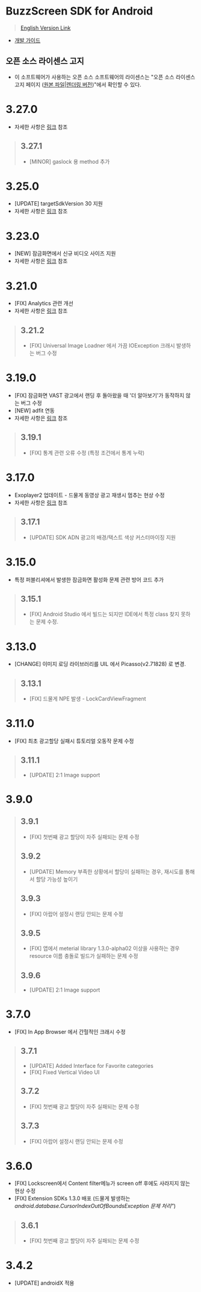 
# BuzzScreen SDK for Android
> [English Version Link](README_EN.md)
- [개발 가이드](https://buzzvil.atlassian.net/wiki/spaces/BDG/pages/384860182/BuzzScreen+SDK) 

## 오픈 소스 라이센스 고지
- 이 소프트웨어가 사용하는 오픈 소스 소프트웨어의 라이센스는 "오픈 소스 라이센스 고지 페이지 ([원본 파일](docs/3rd_party_licenses.html)|[렌더링 버전](https://htmlpreview.github.io/?https://github.com/Buzzvil/buzzscreen-sdk-publisher/blob/master/docs/3rd_party_licenses.html))"에서 확인할 수 있다.

# 3.27.0
* 자세한 사항은 [링크](https://buzzvil.atlassian.net/wiki/spaces/BDG/pages/2014478375/BuzzAd+2.21.x+BuzzScreen+3.24.x) 참조
> ## 3.27.1
> * [MINOR] gaslock 용 method 추가

# 3.25.0
* [UPDATE] targetSdkVersion 30 지원
* 자세한 사항은 [링크](https://buzzvil.atlassian.net/wiki/spaces/BDG/pages/2014478375/BuzzAd+2.21.x+BuzzScreen+3.24.x) 참조

# 3.23.0
* [NEW] 잠금화면에서 신규 비디오 사이즈 지원
* 자세한 사항은 [링크](https://buzzvil.atlassian.net/wiki/spaces/BDG/pages/1752629414/BuzzAd+2.19.x+BuzzScreen+3.23.x) 참조

# 3.21.0
* [FIX] Analytics 관련 개선
* 자세한 사항은 [링크](https://buzzvil.atlassian.net/wiki/spaces/BDG/pages/1739850216/BuzzAd+2.17.x+BuzzScreen+3.21.x) 참조
> ## 3.21.2
> * [FIX] Universal Image Loadner 에서 가끔 IOException 크래시 발생하는 버그 수정

# 3.19.0
* [FIX] 잠금화면 VAST 광고에서 랜딩 후 돌아왔을 때 '더 알아보기'가 동작하지 않는 버그 수정
* [NEW] adfit 연동
* 자세한 사항은 [링크](https://buzzvil.atlassian.net/wiki/spaces/BDG/pages/1577680970/BuzzAd+2.15.x+BuzzScreen+3.19.x+2021+2) 참조
> ## 3.19.1
> * [FIX] 통계 관련 오류 수정 (특정 조건에서 통계 누락)

# 3.17.0
* Exoplayer2 업데이트 - 드물게 동영상 광고 재생시 멈추는 현상 수정
* 자세한 사항은 [링크](https://buzzvil.atlassian.net/wiki/spaces/BDG/pages/1456177338/BuzzAd+2.13.x+BuzzScreen+3.17.x+2021+1) 참조
> ## 3.17.1
> * [UPDATE] SDK ADN 광고의 배경/택스트 색상 커스터마이징 지원

# 3.15.0
* 특정 퍼블리셔에서 발생한 잠금화면 활성화 문제 관련 방어 코드 추가
> ## 3.15.1
> * [FIX] Android Studio 에서 빌드는 되지만 IDE에서 특정 class 찾지 못하는 문제 수정.

# 3.13.0
* [CHANGE] 이미지 로딩 라이브러리를 UIL 에서 Picasso(v2.71828) 로 변경.
> ## 3.13.1
> * [FIX] 드물게 NPE 발생 - LockCardViewFragment

# 3.11.0
* [FIX] 최초 광고할당 실패시 튜토리얼 오동작 문제 수정
> ## 3.11.1
> * [UPDATE] 2:1 Image support

# 3.9.0
> ## 3.9.1
> * [FIX] 첫번째 광고 할당이 자주 실패되는 문제 수정
> ## 3.9.2
> * [UPDATE] Memory 부족한 상황에서 할당이 실패하는 경우, 재시도를 통해서 할당 가능성 높이기
> ## 3.9.3
> * [FIX] 아랍어 설정시 랜딩 안되는 문제 수정
> ## 3.9.5
> * [FIX] 앱에서 meterial library 1.3.0-alpha02 이상을 사용하는 경우 resource 이름 충돌로 빌드가 실패하는 문제 수정
> ## 3.9.6
> * [UPDATE] 2:1 Image support

# 3.7.0
* [FIX] In App Browser 에서 간헐적인 크래시 수정
> ## 3.7.1
> * [UPDATE] Added Interface for Favorite categories
> * [FIX] Fixed Vertical Video UI
> ## 3.7.2
> * [FIX] 첫번째 광고 할당이 자주 실패되는 문제 수정
> ## 3.7.3
> * [FIX] 아랍어 설정시 랜딩 안되는 문제 수정

# 3.6.0
* [FIX] Lockscreen에서 Content filter메뉴가 screen off 후에도 사라지지 않는 현상 수정
* [FIX] Extension SDKs 1.3.0 배포 (드물게 발생하는 *android.database.CursorIndexOutOfBoundsException 문제 처리”*)
> ## 3.6.1
> * [FIX] 첫번째 광고 할당이 자주 실패되는 문제 수정


# 3.4.2
* [UPDATE] androidX 적용
